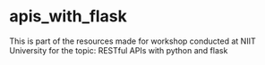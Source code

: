 # apis_with_flask
This is part of the resources made for workshop conducted at NIIT University for the topic: RESTful APIs with python and flask
